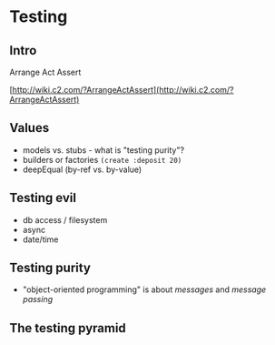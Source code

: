 # Testing

## Intro

Arrange Act Assert

[http://wiki.c2.com/?ArrangeActAssert](http://wiki.c2.com/?ArrangeActAssert)

## Values

* models vs. stubs - what is "testing purity"?
* builders or factories `(create :deposit 20)`
* deepEqual \(by-ref vs. by-value\)

## Testing evil

* db access / filesystem
* async
* date/time

## Testing purity

* "object-oriented programming" is about _messages_ and _message passing_

## The testing pyramid

